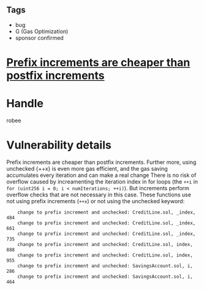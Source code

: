 ## Tags

- bug
- G (Gas Optimization)
- sponsor confirmed

# [Prefix increments are cheaper than postfix increments](https://github.com/code-423n4/2021-12-sublime-findings/issues/22) 

# Handle

robee


# Vulnerability details

Prefix increments are cheaper than postfix increments. 
Further more, using unchecked {++x} is even more gas efficient, and the gas saving accumulates every iteration and can make a real change
There is no risk of overflow caused by increamenting the iteration index in for loops (the `++i` in `for (uint256 i = 0; i < numIterations; ++i)`).
But increments perform overflow checks that are not necessary in this case.
These functions use not using prefix increments (`++x`) or not using the unchecked keyword: 

        change to prefix increment and unchecked: CreditLine.sol, _index, 484
        change to prefix increment and unchecked: CreditLine.sol, _index, 661
        change to prefix increment and unchecked: CreditLine.sol, _index, 735
        change to prefix increment and unchecked: CreditLine.sol, index, 888
        change to prefix increment and unchecked: CreditLine.sol, index, 955
        change to prefix increment and unchecked: SavingsAccount.sol, i, 286
        change to prefix increment and unchecked: SavingsAccount.sol, i, 464



